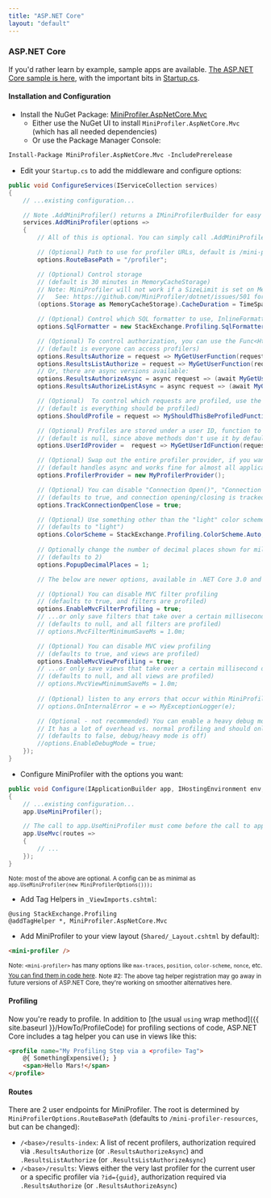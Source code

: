 ```yaml
---
title: "ASP.NET Core"
layout: "default"
---
```

### ASP.NET Core
If you'd rather learn by example, sample apps are available. [The ASP.NET Core sample is here](https://github.com/MiniProfiler/dotnet/tree/main/samples/Samples.AspNet5), with the important bits in [Startup.cs](https://github.com/MiniProfiler/dotnet/blob/main/samples/Samples.AspNet5/Startup.cs).

#### Installation and Configuration

* Install the NuGet Package: [MiniProfiler.AspNetCore.Mvc](https://www.nuget.org/packages/MiniProfiler.AspNetCore.Mvc/)
   * Either use the NuGet UI to install `MiniProfiler.AspNetCore.Mvc` (which has all needed dependencies)
   * Or use the Package Manager Console:

```ps
Install-Package MiniProfiler.AspNetCore.Mvc -IncludePrerelease
```

* Edit your `Startup.cs` to add the middleware and configure options:

```c#
public void ConfigureServices(IServiceCollection services)
{
    // ...existing configuration...

    // Note .AddMiniProfiler() returns a IMiniProfilerBuilder for easy intellisense
    services.AddMiniProfiler(options =>
    {
        // All of this is optional. You can simply call .AddMiniProfiler() for all defaults

        // (Optional) Path to use for profiler URLs, default is /mini-profiler-resources
        options.RouteBasePath = "/profiler";

        // (Optional) Control storage
        // (default is 30 minutes in MemoryCacheStorage)
        // Note: MiniProfiler will not work if a SizeLimit is set on MemoryCache!
        //   See: https://github.com/MiniProfiler/dotnet/issues/501 for details
        (options.Storage as MemoryCacheStorage).CacheDuration = TimeSpan.FromMinutes(60);

        // (Optional) Control which SQL formatter to use, InlineFormatter is the default
        options.SqlFormatter = new StackExchange.Profiling.SqlFormatters.InlineFormatter();

        // (Optional) To control authorization, you can use the Func<HttpRequest, bool> options:
        // (default is everyone can access profilers)
        options.ResultsAuthorize = request => MyGetUserFunction(request).CanSeeMiniProfiler;
        options.ResultsListAuthorize = request => MyGetUserFunction(request).CanSeeMiniProfiler;
        // Or, there are async versions available:
        options.ResultsAuthorizeAsync = async request => (await MyGetUserFunctionAsync(request)).CanSeeMiniProfiler;
        options.ResultsAuthorizeListAsync = async request => (await MyGetUserFunctionAsync(request)).CanSeeMiniProfilerLists;

        // (Optional)  To control which requests are profiled, use the Func<HttpRequest, bool> option:
        // (default is everything should be profiled)
        options.ShouldProfile = request => MyShouldThisBeProfiledFunction(request);

        // (Optional) Profiles are stored under a user ID, function to get it:
        // (default is null, since above methods don't use it by default)
        options.UserIdProvider =  request => MyGetUserIdFunction(request);

        // (Optional) Swap out the entire profiler provider, if you want
        // (default handles async and works fine for almost all applications)
        options.ProfilerProvider = new MyProfilerProvider();

        // (Optional) You can disable "Connection Open()", "Connection Close()" (and async variant) tracking.
        // (defaults to true, and connection opening/closing is tracked)
        options.TrackConnectionOpenClose = true;

        // (Optional) Use something other than the "light" color scheme.
        // (defaults to "light")
        options.ColorScheme = StackExchange.Profiling.ColorScheme.Auto;
        
        // Optionally change the number of decimal places shown for millisecond timings.
        // (defaults to 2)
        options.PopupDecimalPlaces = 1;

        // The below are newer options, available in .NET Core 3.0 and above:

        // (Optional) You can disable MVC filter profiling
        // (defaults to true, and filters are profiled)
        options.EnableMvcFilterProfiling = true;
        // ...or only save filters that take over a certain millisecond duration (including their children)
        // (defaults to null, and all filters are profiled)
        // options.MvcFilterMinimumSaveMs = 1.0m;

        // (Optional) You can disable MVC view profiling
        // (defaults to true, and views are profiled)
        options.EnableMvcViewProfiling = true;
        // ...or only save views that take over a certain millisecond duration (including their children)
        // (defaults to null, and all views are profiled)
        // options.MvcViewMinimumSaveMs = 1.0m;
     
        // (Optional) listen to any errors that occur within MiniProfiler itself
        // options.OnInternalError = e => MyExceptionLogger(e);

        // (Optional - not recommended) You can enable a heavy debug mode with stacks and tooltips when using memory storage
        // It has a lot of overhead vs. normal profiling and should only be used with that in mind
        // (defaults to false, debug/heavy mode is off)
        //options.EnableDebugMode = true;
    });
}
```

* Configure MiniProfiler with the options you want:

```c#
public void Configure(IApplicationBuilder app, IHostingEnvironment env, ILoggerFactory loggerFactory, IMemoryCache cache)
{
    // ...existing configuration...
    app.UseMiniProfiler();

    // The call to app.UseMiniProfiler must come before the call to app.UseMvc
    app.UseMvc(routes =>
    {
        // ...
    });
}
```
<sub>Note: most of the above are optional. A config can be as minimal as `app.UseMiniProfiler(new MiniProfilerOptions()));`</sub>

* Add Tag Helpers in `_ViewImports.cshtml`:

```
@using StackExchange.Profiling
@addTagHelper *, MiniProfiler.AspNetCore.Mvc
```

* Add MiniProfiler to your view layout (`Shared/_Layout.cshtml` by default):

```html
<mini-profiler />
```
<sub>Note: `<mini-profiler>` has many options like `max-traces`, `position`, `color-scheme`, `nonce`, etc. [You can find them in code here](https://github.com/MiniProfiler/dotnet/blob/main/src/MiniProfiler.AspNetCore.Mvc/MiniProfilerScriptTagHelper.cs).</sub>
<sub>Note #2: The above tag helper registration may go away in future versions of ASP.NET Core, they're working on smoother alternatives here.</sub>


#### Profiling
Now you're ready to profile. In addition to [the usual `using` wrap method]({{ site.baseurl }}/HowTo/ProfileCode) for profiling sections of code, ASP.NET Core includes a tag helper you can use in views like this:

```html
<profile name="My Profiling Step via a <profile> Tag">
    @{ SomethingExpensive(); }
    <span>Hello Mars!</span>
</profile>
```

#### Routes

There are 2 user endpoints for MiniProfiler. The root is determined by `MiniProfilerOptions.RouteBasePath` (defaults to `/mini-profiler-resources`, but can be changed):
- `/<base>/results-index`: A list of recent profilers, authorization required via `.ResultsAuthorize` (or `.ResultsAuthorizeAsync`) and `.ResultsListAuthorize` (or `.ResultsListAuthorizeAsync`)
- `/<base>/results`: Views either the very last profiler for the current user or a specific profiler via `?id={guid}`, authorization required via `.ResultsAuthorize` (or `.ResultsAuthorizeAsync`)
